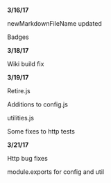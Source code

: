 **3/16/17**

newMarkdownFileName updated

Badges

**3/18/17**

Wiki build fix

**3/19/17**

Retire.js

Additions to config.js

utilities.js

Some fixes to http tests

**3/21/17**

Http bug fixes

module.exports for config and util